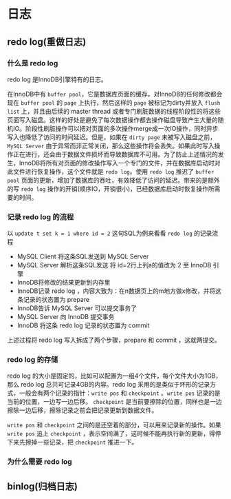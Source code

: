 # 日志

## redo log(重做日志)

### 什么是 redo log

redo log 是InnoDB引擎特有的日志。

在InnoDB中有 `buffer pool`，它是数据库页面的缓存。对InnoDB的任何修改都会现在 `buffer pool` 的 `page` 上执行，然后这样的 `page` 被标记为dirty并放入 `flush list` 上，并且由后续的 master thread 或者专门刷脏数据的线程阶段性的将这些页面写入磁盘。这样的好处是避免了每次数据操作都去操作磁盘导致产生大量的随机IO。阶段性刷脏操作可以把对页面的多次操作merge成一次IO操作，同时异步写入也降低了访问的时间延迟。但是，如果在 `dirty page` 未被写入磁盘之前，`MySQL Server` 由于异常而非正常关闭，那么这些操作将会丢失。如果此时写入操作正在进行，还会由于数据文件损坏而导致数据库不可用。为了防止上述情况的发生，InnoDB将所有对页面的修改操作写入一个专门的文件，并在数据库启动时对此文件进行恢复操作，这个文件就是 `redo log`。使用 `redo log` 推迟了 `buffer pool` 页面的更新，增加了数据库的吞吐，有效降低了访问的延迟。带来的是额外的写 `redo log` 操作的开销(顺序IO，开销很小)，已经数据库启动时恢复操作所需要的时间。

### 记录 redo log 的流程

以 `update t set k = 1 where id = 2` 这句SQL为例来看看 `redo log` 的记录流程

* MySQL Client 将这条SQL发送到 MySQL Server
* MySQL Server 解析这条SQL发送 将 id=2行上列a的值改为 2 至 InnoDB 引擎
* InnoDB将修改的结果更新到内存里
* InnoDB记录 redo log ，内容大致为：在n数据页上的m地方做x修改，并将这条记录的状态置为 prepare
* InnoDB告诉 MySQL Server 可以提交事务了
* MySQL Server 向 InnoDB 提交事务
* InnoDB 将这条 redo log 记录的状态置为 commit

上述过程将 redo log 写入拆成了两个步骤，prepare 和 commit ，这就两提交。

### redo log 的存储

redo log 的大小是固定的，比如可以配置为一组4个文件，每个文件大小为1GB，那么 redo log 总共可记录4GB的内容。redo log 采用的是类似于环形的记录方式，一般会有两个记录的指针：`write pos` 和 `checkpoint` 。`write pos` 记录的是当前的位置，一边写一边后移。 `checkpoint` 是当前要擦除的位置，同样也是一边擦除一边后移，擦除记录之前会把记录更新到数据文件。

`write pos` 和 `checkpoint` 之间的是还空着的部分，可以用来记录新的操作。如果 `write pos` 追上 `checkpoint` ，表示空间满了，这时候不能再执行新的更新，得停下来先擦掉一些记录，把 `checkpoint` 推进一下。

### 为什么需要 redo log


## binlog(归档日志)